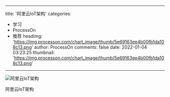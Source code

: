 
---
title: '阿里云IoT架构'
categories: 
 - 学习
 - ProcessOn
 - 推荐
headimg: 'https://img.processon.com/chart_image/thumb/5e69163ee4b00fb1da108c13.png'
author: ProcessOn
comments: false
date: 2022-01-04 03:23:25
thumbnail: 'https://img.processon.com/chart_image/thumb/5e69163ee4b00fb1da108c13.png'
---

<div>   
<img class="thumb" alt="阿里云IoT架构" src="https://img.processon.com/chart_image/thumb/5e69163ee4b00fb1da108c13.png" referrerpolicy="no-referrer">
<p>阿里云IoT架构</p>  
</div>
            